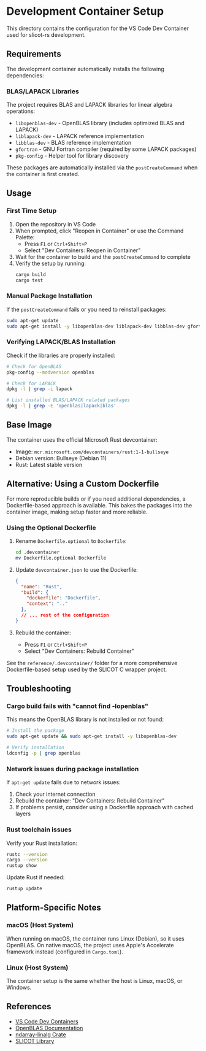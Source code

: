 # Development Container Setup

This directory contains the configuration for the VS Code Dev Container used for slicot-rs development.

## Requirements

The development container automatically installs the following dependencies:

### BLAS/LAPACK Libraries

The project requires BLAS and LAPACK libraries for linear algebra operations:

- `libopenblas-dev` - OpenBLAS library (includes optimized BLAS and LAPACK)
- `liblapack-dev` - LAPACK reference implementation
- `libblas-dev` - BLAS reference implementation
- `gfortran` - GNU Fortran compiler (required by some LAPACK packages)
- `pkg-config` - Helper tool for library discovery

These packages are automatically installed via the `postCreateCommand` when the container is first created.

## Usage

### First Time Setup

1. Open the repository in VS Code
2. When prompted, click "Reopen in Container" or use the Command Palette:
   - Press `F1` or `Ctrl+Shift+P`
   - Select "Dev Containers: Reopen in Container"
3. Wait for the container to build and the `postCreateCommand` to complete
4. Verify the setup by running:
   ```bash
   cargo build
   cargo test
   ```

### Manual Package Installation

If the `postCreateCommand` fails or you need to reinstall packages:

```bash
sudo apt-get update
sudo apt-get install -y libopenblas-dev liblapack-dev libblas-dev gfortran pkg-config
```

### Verifying LAPACK/BLAS Installation

Check if the libraries are properly installed:

```bash
# Check for OpenBLAS
pkg-config --modversion openblas

# Check for LAPACK
dpkg -l | grep -i lapack

# List installed BLAS/LAPACK related packages
dpkg -l | grep -E 'openblas|lapack|blas'
```

## Base Image

The container uses the official Microsoft Rust devcontainer:
- Image: `mcr.microsoft.com/devcontainers/rust:1-1-bullseye`
- Debian version: Bullseye (Debian 11)
- Rust: Latest stable version

## Alternative: Using a Custom Dockerfile

For more reproducible builds or if you need additional dependencies, a Dockerfile-based approach is available. This bakes the packages into the container image, making setup faster and more reliable.

### Using the Optional Dockerfile

1. Rename `Dockerfile.optional` to `Dockerfile`:
   ```bash
   cd .devcontainer
   mv Dockerfile.optional Dockerfile
   ```

2. Update `devcontainer.json` to use the Dockerfile:
   ```json
   {
     "name": "Rust",
     "build": {
       "dockerfile": "Dockerfile",
       "context": ".."
     },
     // ... rest of the configuration
   }
   ```

3. Rebuild the container:
   - Press `F1` or `Ctrl+Shift+P`
   - Select "Dev Containers: Rebuild Container"

See the `reference/.devcontainer/` folder for a more comprehensive Dockerfile-based setup used by the SLICOT C wrapper project.

## Troubleshooting

### Cargo build fails with "cannot find -lopenblas"

This means the OpenBLAS library is not installed or not found:

```bash
# Install the package
sudo apt-get update && sudo apt-get install -y libopenblas-dev

# Verify installation
ldconfig -p | grep openblas
```

### Network issues during package installation

If `apt-get update` fails due to network issues:

1. Check your internet connection
2. Rebuild the container: "Dev Containers: Rebuild Container"
3. If problems persist, consider using a Dockerfile approach with cached layers

### Rust toolchain issues

Verify your Rust installation:

```bash
rustc --version
cargo --version
rustup show
```

Update Rust if needed:

```bash
rustup update
```

## Platform-Specific Notes

### macOS (Host System)

When running on macOS, the container runs Linux (Debian), so it uses OpenBLAS. On native macOS, the project uses Apple's Accelerate framework instead (configured in `Cargo.toml`).

### Linux (Host System)

The container setup is the same whether the host is Linux, macOS, or Windows.

## References

- [VS Code Dev Containers](https://code.visualstudio.com/docs/devcontainers/containers)
- [OpenBLAS Documentation](https://www.openblas.net/)
- [ndarray-linalg Crate](https://docs.rs/ndarray-linalg/)
- [SLICOT Library](http://slicot.org/)
